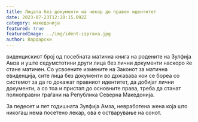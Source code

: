 ```yaml
---
title: Лицата без документи на чекор до правен идентитет
date: 2023-07-23T12:20:15.092Z
category: македонија
featured: true
featuredImage: ../img/ident-isprava.jpg
author: Вардарски
---
```

<!--StartFragment-->

виденцискиот број од посебната матична книга на родените на Зулфија Амза и уште седумстотини други лица без лични документи наскоро ќе стане матичен. Со усвоените измените на Законот за матична евиденција, сите лица без документи во државава кои се бореа со системот за да го докажат правниот идентитет, да добијат лични документи, а со тоа и пристап до основните права, треба да станат полноправни граѓани на Република Северна Македонија.

За педесет и пет годишната Зулфија Амза, невработена жена која што никогаш нема посетено лекар, ова е остварување на сонот.

<!--EndFragment-->